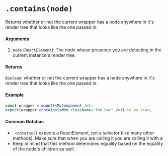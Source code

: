 # `.contains(node)`

Returns whether or not the current wrapper has a node anywhere in it's render tree that looks like
the one passed in.


#### Arguments

1. `node` (`ReactElement`): The node whose presence you are detecting in the current instance's 
render tree. 



#### Returns

`Boolean`: whether or not the current wrapper has a node anywhere in it's render tree that looks 
like the one passed in.



#### Example


```jsx
const wrapper = mount(<MyComponent />);
expect(wrapper.contains(<div className="foo bar" />)).to.be.true;
```


#### Common Gotchas

- `.contains()` expects a ReactElement, not a selector (like many other methods). Make sure that 
when you are calling it you are calling it with a 
- Keep in mind that this method determines equality based on the equality of the node's children as 
well.
